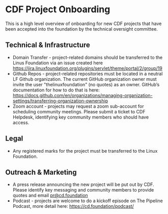 # CDF Project Onboarding

This is a high level overview of onboarding for new CDF projects that have been accepted into the foundation by the technical oversight committee. 

## Technical & Infrastructure

   * Domain Transfer - project-related domains should be transferred to the Linus Foundation via an issue created here https://jira.linuxfoundation.org/plugins/servlet/theme/portal/2/group/19
   * Github Repos - project-related repositories must be located in a neutral LF Github organization. The current GitHub organization owner must invite the user "thelinuxfoundation" (no quotes) as an owner.  GitHub’s documentation for how to do that is here: https://docs.github.com/en/organizations/managing-organization-settings/transferring-organization-ownership 
   * Zoom account - projects may request a zoom sub-account for scheduling community meetings. Please submit a ticket to CDF Helpdesk, identifying key community members who should have access. 
 

## Legal

  * Any registered marks for the project must be transferred to the Linux Foundation. 

## Outreach & Marketing 

  * A press release announcing the new project will be put out by CDF. Please identify key messaging and community members to provide quotes and email pr@cd.foundation
  * Podcast - projects are welcome to do a kickoff episode on The Pipeline Podcast, more detail here: https://cd.foundation/podcast/
